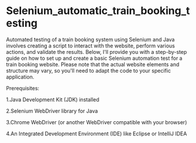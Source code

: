 # Selenium_automatic_train_booking_testing

Automated testing of a train booking system using Selenium and Java involves creating a script to interact with the website, perform various actions, and validate the results. Below, I'll provide you with a step-by-step guide on how to set up and create a basic Selenium automation test for a train booking website. Please note that the actual website elements and structure may vary, so you'll need to adapt the code to your specific application.

Prerequisites:

1.Java Development Kit (JDK) installed

2.Selenium WebDriver library for Java

3.Chrome WebDriver (or another WebDriver compatible with your browser)

4.An Integrated Development Environment (IDE) like Eclipse or IntelliJ IDEA
